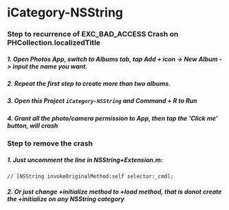 # iCategory-NSString

### Step to recurrence of EXC_BAD_ACCESS Crash on PHCollection.localizedTitle
##### 1. Open Photos App, switch to Albums tab, tap Add + icon -> New Album -> input the name you want. 
##### 2. Repeat the first step to create more than two albums.
##### 3. Open this Project `iCategory-NSString` and Command + R to Run
##### 4. Grant all the photo/camera permission to App, then tap the 'Click me' button, will crash


### Step to remove the crash
##### 1. Just uncomment the line in NSString+Extension.m:
    
    // [NSString invokeOriginalMethod:self selector:_cmd];
        
        
##### 2. Or just change +initialize method to +load method, that is donot create the +initialize on any NSString category


